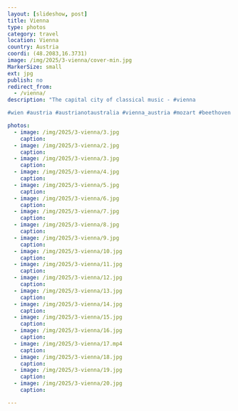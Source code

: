 ```yaml
---
layout: [slideshow, post]
title: Vienna
type: photos
category: travel
location: Vienna
country: Austria
coordi: (48.2083,16.3731)
image: /img/2025/3-vienna/cover-min.jpg
MarkerSize: small
ext: jpg
publish: no
redirect_from:  
  - /vienna/       
description: "The capital city of classical music - #vienna 

#wien #austria #austrianotaustralia #vienna_austria #mozart #beethoven #unitednations"

photos:
  - image: /img/2025/3-vienna/3.jpg
    caption:
  - image: /img/2025/3-vienna/2.jpg
    caption:
  - image: /img/2025/3-vienna/3.jpg
    caption:
  - image: /img/2025/3-vienna/4.jpg
    caption:
  - image: /img/2025/3-vienna/5.jpg
    caption:
  - image: /img/2025/3-vienna/6.jpg
    caption:
  - image: /img/2025/3-vienna/7.jpg
    caption:
  - image: /img/2025/3-vienna/8.jpg
    caption:
  - image: /img/2025/3-vienna/9.jpg
    caption:
  - image: /img/2025/3-vienna/10.jpg
    caption:
  - image: /img/2025/3-vienna/11.jpg
    caption:
  - image: /img/2025/3-vienna/12.jpg
    caption:
  - image: /img/2025/3-vienna/13.jpg
    caption:
  - image: /img/2025/3-vienna/14.jpg
    caption:
  - image: /img/2025/3-vienna/15.jpg
    caption:
  - image: /img/2025/3-vienna/16.jpg
    caption:
  - image: /img/2025/3-vienna/17.mp4
    caption:
  - image: /img/2025/3-vienna/18.jpg
    caption:
  - image: /img/2025/3-vienna/19.jpg
    caption:
  - image: /img/2025/3-vienna/20.jpg
    caption:

---
```

